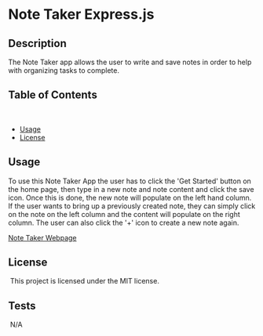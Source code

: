 # Note Taker Express.js

## Description

The Note Taker app allows the user to write and save notes in order to help with organizing tasks to complete.
​
## Table of Contents 
​
* [Usage](#usage)
​
* [License](#license)
​
​
​
## Usage
​To use this Note Taker App the user has to click the 'Get Started' button on the home page, then type in a new note and note content and click the save icon. Once this is done, the new note will populate on the left hand column. If the user wants to bring up a previously created note, they can simply click on the note on the left column and the content will populate on the right column. The user can also click the '+' icon to create a new note again.

[Note Taker Webpage](https://barrena-note-taker-3682c18855c3.herokuapp.com/notes)



## License
​
This project is licensed under the MIT license.
  

## Tests
​
N/A
​